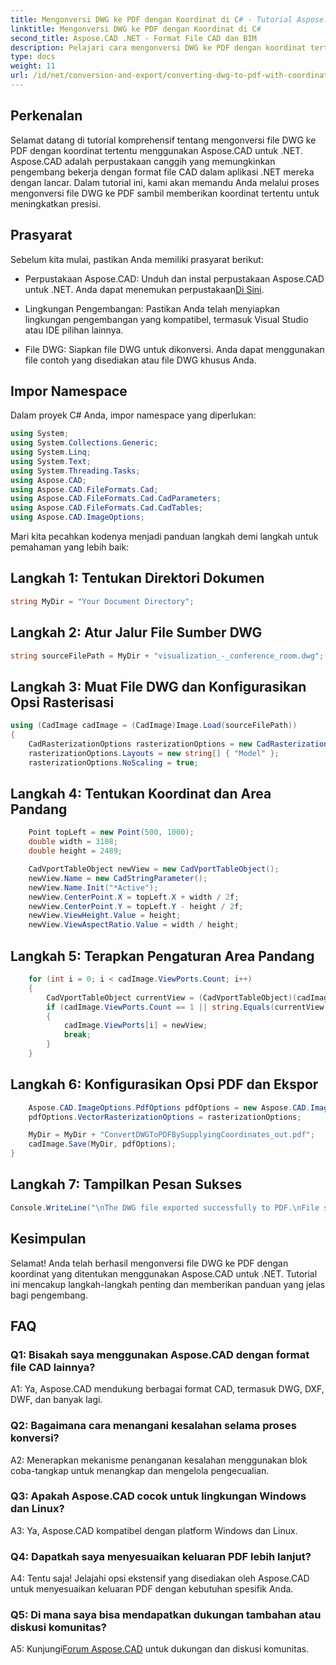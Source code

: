 ```yaml
---
title: Mengonversi DWG ke PDF dengan Koordinat di C# - Tutorial Aspose.CAD
linktitle: Mengonversi DWG ke PDF dengan Koordinat di C#
second_title: Aspose.CAD .NET - Format File CAD dan BIM
description: Pelajari cara mengonversi DWG ke PDF dengan koordinat tertentu di C# menggunakan Aspose.CAD. Ikuti panduan langkah demi langkah kami untuk konversi file CAD yang tepat dan efisien.
type: docs
weight: 11
url: /id/net/conversion-and-export/converting-dwg-to-pdf-with-coordinates/
---
```

## Perkenalan

Selamat datang di tutorial komprehensif tentang mengonversi file DWG ke PDF dengan koordinat tertentu menggunakan Aspose.CAD untuk .NET. Aspose.CAD adalah perpustakaan canggih yang memungkinkan pengembang bekerja dengan format file CAD dalam aplikasi .NET mereka dengan lancar. Dalam tutorial ini, kami akan memandu Anda melalui proses mengonversi file DWG ke PDF sambil memberikan koordinat tertentu untuk meningkatkan presisi.

## Prasyarat

Sebelum kita mulai, pastikan Anda memiliki prasyarat berikut:

- Perpustakaan Aspose.CAD: Unduh dan instal perpustakaan Aspose.CAD untuk .NET. Anda dapat menemukan perpustakaan[Di Sini](https://releases.aspose.com/cad/net/).

- Lingkungan Pengembangan: Pastikan Anda telah menyiapkan lingkungan pengembangan yang kompatibel, termasuk Visual Studio atau IDE pilihan lainnya.

- File DWG: Siapkan file DWG untuk dikonversi. Anda dapat menggunakan file contoh yang disediakan atau file DWG khusus Anda.

## Impor Namespace

Dalam proyek C# Anda, impor namespace yang diperlukan:

```csharp
using System;
using System.Collections.Generic;
using System.Linq;
using System.Text;
using System.Threading.Tasks;
using Aspose.CAD;
using Aspose.CAD.FileFormats.Cad;
using Aspose.CAD.FileFormats.Cad.CadParameters;
using Aspose.CAD.FileFormats.Cad.CadTables;
using Aspose.CAD.ImageOptions;
```

Mari kita pecahkan kodenya menjadi panduan langkah demi langkah untuk pemahaman yang lebih baik:

## Langkah 1: Tentukan Direktori Dokumen

```csharp
string MyDir = "Your Document Directory";
```

## Langkah 2: Atur Jalur File Sumber DWG

```csharp
string sourceFilePath = MyDir + "visualization_-_conference_room.dwg";
```

## Langkah 3: Muat File DWG dan Konfigurasikan Opsi Rasterisasi

```csharp
using (CadImage cadImage = (CadImage)Image.Load(sourceFilePath))
{
    CadRasterizationOptions rasterizationOptions = new CadRasterizationOptions();
    rasterizationOptions.Layouts = new string[] { "Model" };
    rasterizationOptions.NoScaling = true;
```

## Langkah 4: Tentukan Koordinat dan Area Pandang

```csharp
    Point topLeft = new Point(500, 1000);
    double width = 3108;
    double height = 2489;

    CadVportTableObject newView = new CadVportTableObject();
    newView.Name = new CadStringParameter();
    newView.Name.Init("*Active");
    newView.CenterPoint.X = topLeft.X + width / 2f;
    newView.CenterPoint.Y = topLeft.Y - height / 2f;
    newView.ViewHeight.Value = height;
    newView.ViewAspectRatio.Value = width / height;
```

## Langkah 5: Terapkan Pengaturan Area Pandang

```csharp
    for (int i = 0; i < cadImage.ViewPorts.Count; i++)
    {
        CadVportTableObject currentView = (CadVportTableObject)(cadImage.ViewPorts[i]);
        if (cadImage.ViewPorts.Count == 1 || string.Equals(currentView.Name.Value.ToLowerInvariant(), "*active"))
        {
            cadImage.ViewPorts[i] = newView;
            break;
        }
    }
```

## Langkah 6: Konfigurasikan Opsi PDF dan Ekspor

```csharp
    Aspose.CAD.ImageOptions.PdfOptions pdfOptions = new Aspose.CAD.ImageOptions.PdfOptions();
    pdfOptions.VectorRasterizationOptions = rasterizationOptions;

    MyDir = MyDir + "ConvertDWGToPDFBySupplyingCoordinates_out.pdf";
    cadImage.Save(MyDir, pdfOptions);
}
```

## Langkah 7: Tampilkan Pesan Sukses

```csharp
Console.WriteLine("\nThe DWG file exported successfully to PDF.\nFile saved at " + MyDir);
```

## Kesimpulan

Selamat! Anda telah berhasil mengonversi file DWG ke PDF dengan koordinat yang ditentukan menggunakan Aspose.CAD untuk .NET. Tutorial ini mencakup langkah-langkah penting dan memberikan panduan yang jelas bagi pengembang.

## FAQ

### Q1: Bisakah saya menggunakan Aspose.CAD dengan format file CAD lainnya?

A1: Ya, Aspose.CAD mendukung berbagai format CAD, termasuk DWG, DXF, DWF, dan banyak lagi.

### Q2: Bagaimana cara menangani kesalahan selama proses konversi?

A2: Menerapkan mekanisme penanganan kesalahan menggunakan blok coba-tangkap untuk menangkap dan mengelola pengecualian.

### Q3: Apakah Aspose.CAD cocok untuk lingkungan Windows dan Linux?

A3: Ya, Aspose.CAD kompatibel dengan platform Windows dan Linux.

### Q4: Dapatkah saya menyesuaikan keluaran PDF lebih lanjut?

A4: Tentu saja! Jelajahi opsi ekstensif yang disediakan oleh Aspose.CAD untuk menyesuaikan keluaran PDF dengan kebutuhan spesifik Anda.

### Q5: Di mana saya bisa mendapatkan dukungan tambahan atau diskusi komunitas?

A5: Kunjungi[Forum Aspose.CAD](https://forum.aspose.com/c/cad/19) untuk dukungan dan diskusi komunitas.